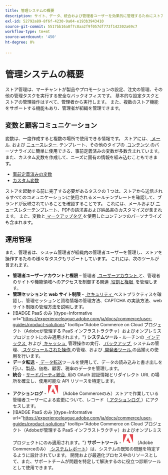 ```yaml
---
title: 管理システムの概要
description: サイト、データ、統合および管理者ユーザーを効果的に管理するためにストアの管理者が使用できるシステムツールおよび機能について説明します。
exl-id: 52792a89-8f6f-4230-9a04-e193b3943410
source-git-commit: 5517bb16a8f7c8aa2f9f057df773f142302a69c7
workflow-type: tm+mt
source-wordcount: '450'
ht-degree: 0%

---
```


# 管理システムの概要

ストア管理は、マーチャントが製品やプロモーションの設定、注文の管理、その他の管理タスクを実行する安全なバックオフィスです。 基本的な設定タスクとストアの管理操作はすべて、管理者から実行します。 また、複数のストア機能をサポートする機能もあり、管理者が組織を管理できます。

## 変数と顧客コミュニケーション

変数は、一度作成すると複数の場所で使用できる情報です。 ストアには、[&#x200B; メール &#x200B;](email-templates.md) および [&#x200B; ニュースレター &#x200B;](../merchandising-promotions/newsletter-template.md) テンプレート、その他のタイプの [&#x200B; コンテンツ &#x200B;](../content-design/introduction.md#content) のパーソナライズに簡単に使用できる、事前定義済みの変数が多数含まれています。 また、カスタム変数を作成して、ニーズに固有の情報を組み込むこともできます。

- [事前定義済みの変数](variables-predefined.md)
- [カスタム変数](variables-custom.md)

ストアを起動する前に完了する必要があるタスクの 1 つは、ストアから送信されるすべてのコミュニケーションに使用されるメールテンプレートを確認して、ブランドが反映されていることを確認することです。 これには、メールおよび [&#x200B; ニュースレターテンプレート &#x200B;](../merchandising-promotions/newsletter-template.md)、PDFの請求書および納品書のカスタマイズが含まれます。 また、変数と [&#x200B; マークアップタグ &#x200B;](markup-tags.md) を使用したコンテンツのパーソナライズも含まれます。

## 運用管理

また、管理者は、システム管理者が組織内の管理者ユーザーを管理し、ストアを操作するための様々なタスクもサポートしています。 これには、次のツールが含まれます。

- **管理者ユーザーアカウントと権限** – 管理者 [&#x200B; ユーザーアカウント &#x200B;](permissions-users-all.md) と、管理者のサイトや機能領域へのアクセスを制御する関連 [&#x200B; 役割と権限 &#x200B;](permissions-user-roles.md) を管理します。
- **管理セッションと web サイト制限** - [&#x200B; セキュリティ &#x200B;](security.md) ベストプラクティスを確認し、管理セッションと資格情報の管理方法、CAPTCHA の実装方法、web サイト制限の管理方法を説明します。
- [!BADGE PaaS のみ &#x200B;]{type=Informative url="https://experienceleague.adobe.com/ja/docs/commerce/user-guides/product-solutions" tooltip="Adobe Commerce on Cloud プロジェクト（Adobeが管理する PaaS インフラストラクチャ）およびオンプレミスプロジェクトにのみ適用されます。"} **システムツール** - ルーチンの [&#x200B; インデックス &#x200B;](index-management.md) および [&#x200B; キャッシュ &#x200B;](cache-management.md) 管理操作の実行、[&#x200B; バックアップ &#x200B;](backups.md) システムの管理、[&#x200B; スケジュールされた操作 &#x200B;](data-scheduled-import-export.md) の管理、および [&#x200B; 開発者ツール &#x200B;](developer-tools.md) の品揃えの使用を行います。
- **データ転送** - [&#x200B; データ転送 &#x200B;](data-transfer.md) ツールを使用して、データの読み込みと書き出しを行い、製品、価格、顧客、税率のデータを管理します。
- **統合** - [&#x200B; サードパーティ統合 &#x200B;](integrations.md) 用の OAuth 認証情報とリダイレクト URL の場所を確立し、使用可能な API リソースを特定します。
- **アクションログ** - ![Adobe Commerce](../assets/adobe-logo.svg) （Adobe Commerceのみ）ストアで作業している管理者ユーザーによる変更について、レコード（[&#x200B; アクションログ &#x200B;](action-log.md)）にアクセスします。
- [!BADGE PaaS のみ &#x200B;]{type=Informative url="https://experienceleague.adobe.com/ja/docs/commerce/user-guides/product-solutions" tooltip="Adobe Commerce on Cloud プロジェクト（Adobeが管理する PaaS インフラストラクチャ）およびオンプレミスプロジェクトにのみ適用されます。"} **サポートツール** - ![Adobe Commerce](../assets/adobe-logo.svg) （Adobe Commerceのみ） [&#x200B; システムレポート &#x200B;](support.md#access-system-reports)）は、システムの既知の問題を特定するように設計されています。 開発および最適化プロセス中のリソースとして、また、サポートチームが問題を特定して解決するのに役立つ診断ツールとして使用できます。

